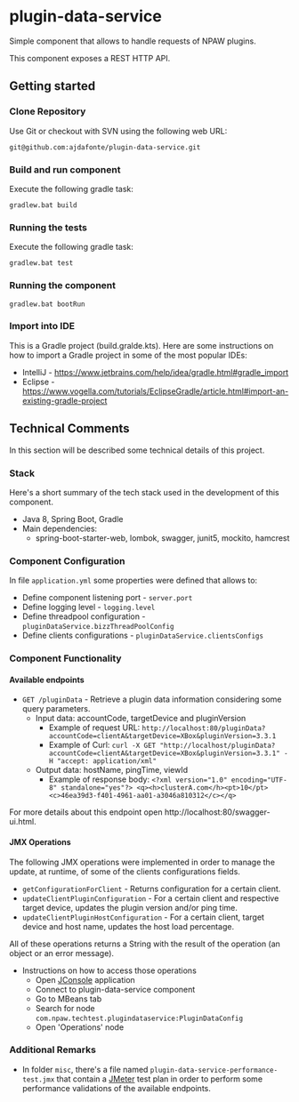# plugin-data-service

Simple component that allows to handle requests of NPAW plugins.

This component exposes a REST HTTP API.

## Getting started

### Clone Repository

Use Git or checkout with SVN using the following web URL:
```
git@github.com:ajdafonte/plugin-data-service.git
```

### Build and run component

Execute the following gradle task:
```
gradlew.bat build
```

### Running the tests

Execute the following gradle task:
```
gradlew.bat test
```

### Running the component
```
gradlew.bat bootRun
```

### Import into IDE

This is a Gradle project (build.gralde.kts). Here are some instructions on how to import a Gradle project in some of the most popular IDEs:
- IntelliJ - https://www.jetbrains.com/help/idea/gradle.html#gradle_import
- Eclipse - https://www.vogella.com/tutorials/EclipseGradle/article.html#import-an-existing-gradle-project

## Technical Comments

In this section will be described some technical details of this project.

### Stack
  
Here's a short summary of the tech stack used in the development of this component.
- Java 8, Spring Boot, Gradle
- Main dependencies: 
    - spring-boot-starter-web, lombok, swagger, junit5, mockito, hamcrest  

### Component Configuration

In file `application.yml` some properties were defined that allows to:
 - Define component listening port - `server.port`
 - Define logging level - `logging.level`
 - Define threadpool configuration - `pluginDataService.bizzThreadPoolConfig`
 - Define clients configurations - `pluginDataService.clientsConfigs`  

### Component Functionality

#### Available endpoints

- `GET /pluginData` - Retrieve a plugin data information considering some query parameters.
    - Input data: accountCode, targetDevice and pluginVersion
        - Example of request URL: ``` http://localhost:80/pluginData?accountCode=clientA&targetDevice=XBox&pluginVersion=3.3.1 ```
        - Example of Curl: ``` curl -X GET "http://localhost/pluginData?accountCode=clientA&targetDevice=XBox&pluginVersion=3.3.1" -H "accept: application/xml" ```
    - Output data: hostName, pingTime, viewId
        - Example of response body: ``` <?xml version="1.0" encoding="UTF-8" standalone="yes"?> <q><h>clusterA.com</h><pt>10</pt><c>46ea39d3-f401-4961-aa01-a3046a810312</c></q> ```

For more details about this endpoint open http://localhost:80/swagger-ui.html.

#### JMX Operations

The following JMX operations were implemented in order to manage the update, at runtime, of some of the clients configurations fields.

- `getConfigurationForClient` - Returns configuration for a certain client.
- `updateClientPluginConfiguration` - For a certain client and respective target device, updates the plugin version and/or ping time.
- `updateClientPluginHostConfiguration` - For a certain client, target device and host name, updates the host load percentage.

All of these operations returns a String with the result of the operation (an object or an error message).

- Instructions on how to access those operations
    - Open [JConsole](https://docs.oracle.com/javase/7/docs/technotes/guides/management/jconsole.html) application
    - Connect to plugin-data-service component
    - Go to MBeans tab
    - Search for node `com.npaw.techtest.plugindataservice:PluginDataConfig`
    - Open 'Operations' node 
 

### Additional Remarks

- In folder `misc`, there's a file named `plugin-data-service-performance-test.jmx` that contain a [JMeter](https://jmeter.apache.org/) test plan in order 
to perform some performance validations of the available endpoints.
